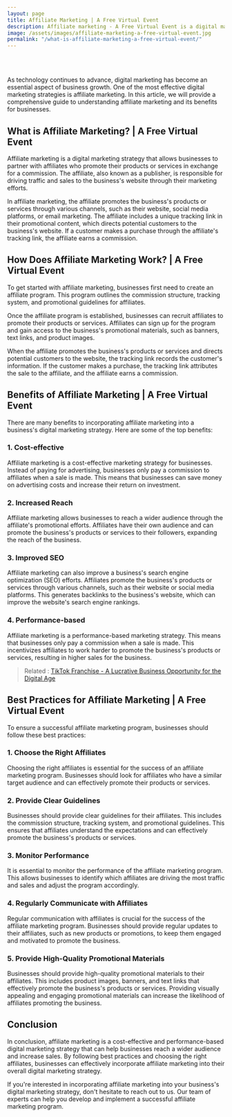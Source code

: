 ```yaml
---
layout: page
title: Affiliate Marketing | A Free Virtual Event
description: Affiliate marketing - A Free Virtual Event is a digital marketing strategy that allows businesses to partner with affiliates who promote their products or services in exchange for a commission
image: /assets/images/affiliate-marketing-a-free-virtual-event.jpg
permalink: "/what-is-affiliate-marketing-a-free-virtual-event/"
---
```


<br /><br />

As technology continues to advance, digital marketing has become an essential aspect of business growth. One of the most effective digital marketing strategies is affiliate marketing. In this article, we will provide a comprehensive guide to understanding affiliate marketing and its benefits for businesses.

## What is Affiliate Marketing? | A Free Virtual Event

Affiliate marketing is a digital marketing strategy that allows businesses to partner with affiliates who promote their products or services in exchange for a commission. The affiliate, also known as a publisher, is responsible for driving traffic and sales to the business's website through their marketing efforts.

In affiliate marketing, the affiliate promotes the business's products or services through various channels, such as their website, social media platforms, or email marketing. The affiliate includes a unique tracking link in their promotional content, which directs potential customers to the business's website. If a customer makes a purchase through the affiliate's tracking link, the affiliate earns a commission.

## How Does Affiliate Marketing Work? | A Free Virtual Event

To get started with affiliate marketing, businesses first need to create an affiliate program. This program outlines the commission structure, tracking system, and promotional guidelines for affiliates.

Once the affiliate program is established, businesses can recruit affiliates to promote their products or services. Affiliates can sign up for the program and gain access to the business's promotional materials, such as banners, text links, and product images.

When the affiliate promotes the business's products or services and directs potential customers to the website, the tracking link records the customer's information. If the customer makes a purchase, the tracking link attributes the sale to the affiliate, and the affiliate earns a commission.

## Benefits of Affiliate Marketing | A Free Virtual Event

There are many benefits to incorporating affiliate marketing into a business's digital marketing strategy. Here are some of the top benefits:

### 1. Cost-effective

Affiliate marketing is a cost-effective marketing strategy for businesses. Instead of paying for advertising, businesses only pay a commission to affiliates when a sale is made. This means that businesses can save money on advertising costs and increase their return on investment.

### 2. Increased Reach

Affiliate marketing allows businesses to reach a wider audience through the affiliate's promotional efforts. Affiliates have their own audience and can promote the business's products or services to their followers, expanding the reach of the business.

### 3. Improved SEO

Affiliate marketing can also improve a business's search engine optimization (SEO) efforts. Affiliates promote the business's products or services through various channels, such as their website or social media platforms. This generates backlinks to the business's website, which can improve the website's search engine rankings.

### 4. Performance-based

Affiliate marketing is a performance-based marketing strategy. This means that businesses only pay a commission when a sale is made. This incentivizes affiliates to work harder to promote the business's products or services, resulting in higher sales for the business.

> Related : [TikTok Franchise - A Lucrative Business Opportunity for the Digital Age](/tiktok-franchise/)

## Best Practices for Affiliate Marketing | A Free Virtual Event

To ensure a successful affiliate marketing program, businesses should follow these best practices:

### 1. Choose the Right Affiliates

Choosing the right affiliates is essential for the success of an affiliate marketing program. Businesses should look for affiliates who have a similar target audience and can effectively promote their products or services.

### 2. Provide Clear Guidelines

Businesses should provide clear guidelines for their affiliates. This includes the commission structure, tracking system, and promotional guidelines. This ensures that affiliates understand the expectations and can effectively promote the business's products or services.

### 3. Monitor Performance

It is essential to monitor the performance of the affiliate marketing program. This allows businesses to identify which affiliates are driving the most traffic and sales and adjust the program accordingly.

### 4. Regularly Communicate with Affiliates

Regular communication with affiliates is crucial for the success of the affiliate marketing program. Businesses should provide regular updates to their affiliates, such as new products or promotions, to keep them engaged and motivated to promote the business.

### 5. Provide High-Quality Promotional Materials

Businesses should provide high-quality promotional materials to their affiliates. This includes product images, banners, and text links that effectively promote the business's products or services. Providing visually appealing and engaging promotional materials can increase the likelihood of affiliates promoting the business.

## Conclusion

In conclusion, affiliate marketing is a cost-effective and performance-based digital marketing strategy that can help businesses reach a wider audience and increase sales. By following best practices and choosing the right affiliates, businesses can effectively incorporate affiliate marketing into their overall digital marketing strategy.

If you're interested in incorporating affiliate marketing into your business's digital marketing strategy, don't hesitate to reach out to us. Our team of experts can help you develop and implement a successful affiliate marketing program.
